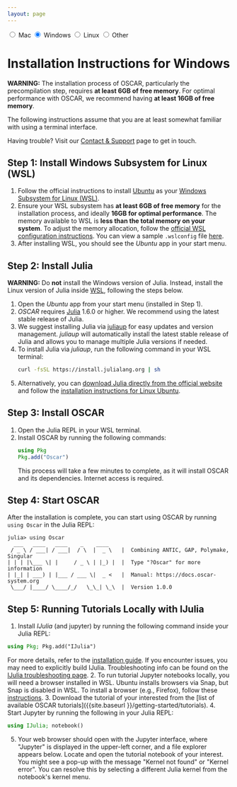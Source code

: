 ```yaml
---
layout: page
---
```


<div class="platform-tabs">
  <input type="radio" id="mac" name="platform">
  <label for="mac" onclick="window.location.href='{{site.baseurl}}/getting-started/install-mac/'">Mac</label>

  <input type="radio" id="windows" name="platform" checked>
  <label for="windows" onclick="window.location.href='{{site.baseurl}}/getting-started/install-win/'">Windows</label>

  <input type="radio" id="linux" name="platform">
  <label for="linux" onclick="window.location.href='{{site.baseurl}}/getting-started/install-linux/'">Linux</label>

  <input type="radio" id="other" name="platform">
  <label for="other" onclick="window.location.href='{{site.baseurl}}/getting-started/install-generic/'">Other</label>
</div>


# Installation Instructions for Windows


<div class="message">
  <strong>WARNING:</strong>
  The installation process of OSCAR, particularly the precompilation step, requires 
  <strong>at least 6GB of free memory</strong>. For optimal performance with OSCAR, we recommend having <strong>at least 16GB of free memory</strong>.
</div>

The following instructions assume that you are at least somewhat familiar with using a terminal interface.

Having trouble? Visit our [Contact & Support]({{site.baseurl}}/contact-and-support/) page to get in touch.


## Step 1: Install Windows Subsystem for Linux (WSL)

1. Follow the official instructions to install [Ubuntu](https://learn.microsoft.com/en-us/windows/wsl/install) as your [Windows Subsystem for Linux (WSL)](https://learn.microsoft.com/en-us/windows/wsl/install).
2. Ensure your WSL subsystem has **at least 6GB of free memory** for the installation process, and ideally **16GB for optimal performance**. The memory available to WSL is **less than the total memory on your system**. To adjust the memory allocation, follow the [official WSL configuration instructions](https://learn.microsoft.com/en-us/windows/wsl/wsl-config#main-wsl-settings). You can view a sample `.wslconfig` file [here](https://learn.microsoft.com/en-us/windows/wsl/wsl-config#example-wslconfig-file).
3. After installing WSL, you should see the *Ubuntu* app in your start menu.


## Step 2: Install Julia

<div class="message">
   <strong>WARNING:</strong> 
   Do <strong>not</strong> install the Windows version of Julia. Instead, install the Linux version of Julia inside <a href="https://learn.microsoft.com/en-us/windows/wsl">WSL</a>, following the steps below.
</div>

1. Open the *Ubuntu* app from your start menu (installed in Step 1).
2. *OSCAR* requires [Julia](https://julialang.org) 1.6.0 or higher. We recommend using the latest stable release of Julia.
3. We suggest installing Julia via [juliaup](https://github.com/JuliaLang/juliaup) for easy updates and version management. *juliaup* will automatically install the latest stable release of Julia and allows you to manage multiple Julia versions if needed.
4. To install Julia via *juliaup*, run the following command in your WSL terminal:
   ```sh
   curl -fsSL https://install.julialang.org | sh
   ```
5. Alternatively, you can [download Julia directly from the official website](https://julialang.org/downloads/) and follow the [installation instructions for Linux Ubuntu](https://julialang.org/downloads/platform/).


## Step 3: Install OSCAR

1. Open the Julia REPL in your WSL terminal.
2. Install OSCAR by running the following commands:
   ```julia
   using Pkg
   Pkg.add("Oscar")
   ```
   This process will take a few minutes to complete, as it will install OSCAR and its dependencies. Internet access is required.


## Step 4: Start OSCAR

After the installation is complete, you can start using OSCAR by running `using Oscar` in the Julia REPL:
```console?lang=julia
julia> using Oscar
  ___   ____   ____    _    ____
 / _ \ / ___| / ___|  / \  |  _ \   |  Combining ANTIC, GAP, Polymake, Singular
| | | |\___ \| |     / _ \ | |_) |  |  Type "?Oscar" for more information
| |_| | ___) | |___ / ___ \|  _ <   |  Manual: https://docs.oscar-system.org
 \___/ |____/ \____/_/   \_\_| \_\  |  Version 1.0.0
```


## Step 5: Running Tutorials Locally with IJulia

1. Install *IJulia* (and jupyter) by running the following command inside your Julia REPL:
```julia
using Pkg; Pkg.add("IJulia")
```
For more details, refer to the [installation guide](https://julialang.github.io/IJulia.jl/stable/manual/installation/). If you encounter issues, you may need to explicitly build IJulia. Troubleshooting info can be found on the [IJulia troubleshooting page](https://julialang.github.io/IJulia.jl/stable/manual/troubleshooting/).
2. To run tutorial Jupyter notebooks locally, you will need a browser installed in WSL. Ubuntu installs browsers via Snap, but Snap is disabled in WSL. To install a browser (e.g., Firefox), follow these [instructions](https://www.omgubuntu.co.uk/2022/04/how-to-install-firefox-deb-apt-ubuntu-22-04).
3. Download the tutorial of your interested from the [list of available OSCAR tutorials]({{site.baseurl }}/getting-started/tutorials).
4. Start Jupyter by running the following in your Julia REPL:
```julia
using IJulia; notebook()
```
5. Your web browser should open with the Jupyter interface, where "Jupyter" is displayed in the upper-left corner, and a file explorer appears below. Locate and open the tutorial notebook of your interest. <br>You might see a pop-up with the message "Kernel not found" or "Kernel error". You can resolve this by selecting a different Julia kernel from the notebook's kernel menu.
